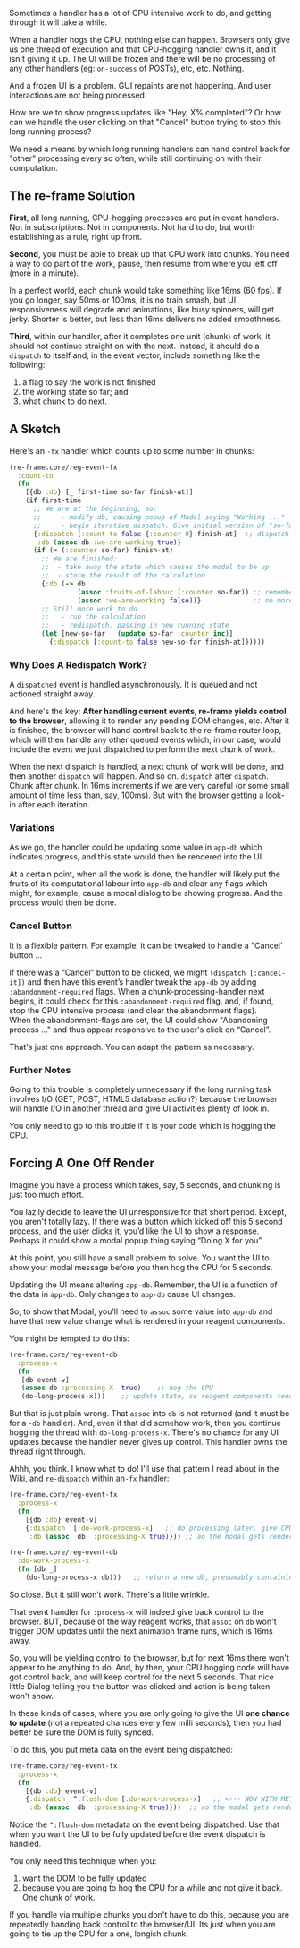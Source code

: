 
Sometimes a handler has a lot of CPU intensive work to do, and 
getting through it will take a while. 

When a handler hogs the CPU, nothing else can happen. Browsers 
only give us one thread of execution and that CPU-hogging handler 
owns it, and it isn't giving it up. The UI will be frozen and 
there will be no processing of any other handlers (eg: `on-success` 
of POSTs), etc, etc. Nothing.

And a frozen UI is a problem.  GUI repaints are not happening. And 
user interactions are not being processed.

How are we to show progress updates like "Hey, X% completed"?  Or 
how can we handle the user clicking on that "Cancel" button trying 
to stop this long running process?

We need a means by which long running handlers can hand control
back for "other" processing every so often, while still continuing 
on with their computation.

## The re-frame Solution

__First__, all long running, CPU-hogging processes are put in event handlers.
Not in subscriptions.  Not in components. Not hard to do,
but worth establishing as a rule, right up front. 

__Second__, you must be able to break up that CPU 
work into chunks. You need a way to do part of the work, pause, 
then resume from where you left off (more in a minute).

In a perfect world, each chunk would take something like
16ms (60 fps). If you go longer, say 50ms or 100ms, it is no train 
smash, but UI responsiveness will degrade and animations, like 
busy spinners,  will get jerky. Shorter is better, but less than 
16ms delivers no added smoothness. 

__Third__, within our handler, after it completes one unit (chunk)
of work, it should not continue straight on with the next.  Instead, 
it should do a `dispatch` to itself and, in the event vector, 
include something like the following: 

  1. a flag to say the work is not finished
  2. the working state so far; and 
  3. what chunk to do next. 

## A Sketch 

Here's an `-fx` handler which counts up to some number in chunks:
```clj
(re-frame.core/reg-event-fx 
  :count-to
  (fn 
    [{db :db} [_ first-time so-far finish-at]]
    (if first-time
      ;; We are at the beginning, so:
      ;;     - modify db, causing popup of Modal saying "Working ..."
      ;;     - begin iterative dispatch. Give initial version of "so-far"
      {:dispatch [:count-to false {:counter 0} finish-at]  ;; dispatch to self
       :db (assoc db :we-are-working true)}
      (if (> (:counter so-far) finish-at)
        ;; We are finished:
        ;;  - take away the state which causes the modal to be up
        ;;  - store the result of the calculation
        {:db (-> db
                 (assoc :fruits-of-labour (:counter so-far)) ;; remember the result
                 (assoc :we-are-working false))}             ;; no more modal
        ;; Still more work to do
        ;;   - run the calculation
        ;;   - redispatch, passing in new running state
        (let [new-so-far   (update so-far :counter inc)]
          {:dispatch [:count-to false new-so-far finish-at]}))))                         
```

### Why Does A Redispatch Work?

A `dispatched` event is handled asynchronously. It is queued
and not actioned straight away. 

And here's the key: **After handling current events, re-frame yields control
to the browser**, allowing it to render any pending DOM changes, etc. After 
it is finished, the browser will hand control back to the re-frame router 
loop, which will then handle any other queued events 
which, in our case, would include the event we just dispatched to perform 
the next chunk of work. 

When the next dispatch is handled, a next chunk of work will be done, and then another
`dispatch` will happen. And so on. `dispatch` after `dispatch`. Chunk 
after chunk. In 16ms increments if we are very careful (or some small amount 
of time less than, say, 100ms). But with the browser getting a look-in after each iteration.

### Variations

As we go, the handler could be updating some value in `app-db` which indicates 
progress, and this state would then be rendered into the UI.

At a certain point, when all the work is done, the handler will likely put the
fruits of its computational labour into `app-db` and clear any flags which might, for example,
cause a modal dialog to be showing progress.  And the process would then be done.


### Cancel Button 

It is a flexible pattern.  For example, it can be tweaked to handle a "Cancel' button ...

If there was a “Cancel” button to be clicked, we might 
`(dispatch [:cancel-it])` and then have this event’s handler tweak the `app-db`
by adding `:abandonment-required` flags. When a chunk-processing-handler
next begins, it could check for this `:abandonment-required` flag, and,
if found, stop the CPU intensive process (and clear the abandonment flags).  
When the abandonment-flags
are set, the UI could show "Abandoning process ..." and thus appear responsive 
to the user's click on “Cancel”.

That's just one approach. You can adapt the pattern as necessary. 


### Further Notes

Going to this trouble is completely unnecessary if the long running 
task involves I/O (GET, POST, HTML5 database action?) because the 
browser will handle I/O in another thread and give UI activities plenty of look in. 

You only need to go to this trouble if it is your code which is 
hogging the CPU.  

## Forcing A One Off Render 

Imagine you have a process which takes, say, 5 seconds, and chunking 
is just too much effort.

You lazily decide to leave the UI unresponsive for that short period.
Except, 
you aren't totally lazy.  If there was a button which kicked off 
this 5 second process, and the user clicks it, you’d like the UI to 
show a response. Perhaps it could show  a modal popup thing saying 
“Doing X for you”. 

At this point, you still have a small problem to solve. You want 
the UI to show your modal message before you then hog the CPU for 
5 seconds.

Updating the UI means altering `app-db`.  Remember, the UI is a 
function of the data in `app-db`. Only changes to `app-db` cause UI 
changes. 

So, to show that Modal, you’ll need to `assoc` some value into `app-db` 
and have that new value change what is rendered in your reagent components.

You might be tempted to do this: 
```clj
(re-frame.core/reg-event-db
  :process-x
  (fn
   [db event-v]
   (assoc db :processing-X  true)    ;; hog the CPU
   (do-long-process-x)))    ;; update state, so reagent components render a modal 
```

But that is just plain wrong. 
That `assoc` into `db` is not returned (and it must be for a `-db` handler).
And, even if that did somehow work, 
then you continue hogging the thread with `do-long-process-x`.  There's no 
chance for any UI updates because the handler never gives up control. This 
handler owns the thread right through.

Ahhh, you think.  I know what to do!  I'll use that pattern I read 
about in the Wiki, and `re-dispatch` within an`-fx` handler: 
```clj
(re-frame.core/reg-event-fx
  :process-x
  (fn 
    [{db :db} event-v]
    {:dispatch  [:do-work-process-x]   ;; do processing later, give CPU back to browser.     
     :db (assoc  db  :processing-X true)})) ;; ao the modal gets rendered

(re-frame.core/reg-event-db
  :do-work-process-x
  (fn [db _]
    (do-long-process-x db)))   ;; return a new db, presumably containing work done
```

So close.  But it still won’t work. There's a little wrinkle.

That event handler for `:process-x` will indeed give back control 
to the browser. BUT, because of the way reagent works, that `assoc` on `db` 
won't trigger DOM updates until the next animation frame runs, which is 16ms away.  

So, you will be yielding control to the browser, but for next 16ms 
there won't appear to be anything to do.  And, by then, your CPU hogging 
code will have got control back, and will keep control for the next 5 
seconds. That nice little Dialog telling you the button was clicked and 
action is being taken won't show.

In these kinds of cases, where you are only going to give the UI 
**one chance to update** (not a repeated chances every few milli seconds), 
then you had better be sure the DOM is fully synced. 

To do this, you put meta data on the event being dispatched:
```clj
(re-frame.core/reg-event-fx
  :process-x
  (fn 
    [{db :db} event-v]
    {:dispatch  ^:flush-dom [:do-work-process-x]   ;; <--- NOW WITH METADATA         
     :db (assoc  db  :processing-X true)}))  ;; ao the modal gets rendered
```

Notice the `^:flush-dom` metadata on the event being dispatched.  Use 
that when you want the UI to be fully updated before the event dispatch 
is handled. 

You only need this technique when you: 

  1. want the DOM to be fully updated
  2. because you are going to hog the CPU for a while and not give it back. One chunk of work.

If you handle via multiple chunks you don't have to do this, because 
you are repeatedly handing back control to the browser/UI.  Its just 
when you are going to tie up the CPU for a one, longish chunk. 
